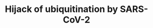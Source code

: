 ---
annotations:
- id: DOID:0080600
  parent: disease by infectious agent
  type: Disease Ontology
  value: COVID-19
- id: DOID:2945
  parent: disease by infectious agent
  type: Disease Ontology
  value: severe acute respiratory syndrome
- id: PW:0000004
  parent: regulatory pathway
  type: Pathway Ontology
  value: regulatory pathway
- id: DOID:934
  parent: disease by infectious agent
  type: Disease Ontology
  value: viral infectious disease
- id: PW:0000294
  parent: regulatory pathway
  type: Pathway Ontology
  value: altered ubiquitin/proteasome degradation pathway
- id: PW:0000013
  parent: disease pathway
  type: Pathway Ontology
  value: disease pathway
- id: CL:2000001
  parent: native cell
  type: Cell Type Ontology
  value: peripheral blood mononuclear cell
authors:
- AlexanderPico
- Egonw
- Finterly
- Eweitz
- Mkutmon
- IsabelWassink
communities:
- COVID19
description: SARS-CoV-2 includes a novel Orf10 that interacts with muliple members
  of the Cullin 2 ubiquitin ligase complex as determined by AP-MS (Gordon 2020). The
  strongest interaction is with ZYG11B, a substrate adaptor for CUL2. By binding this
  complex, Orf10 might be able to hijack its activity. The hijacking of ubiquitination
  machinery is a common strategy of viruses to direct the degradation of viral restriction
  factors, for example. Also depicted here is the required neddylation (N8) of CUL2
  by the NAE enzyme complex. The ability of this enzyme to transfer N8 to CUL2 is
  inhibited by the small molecule Pevonedistat.
last-edited: 2021-12-17
ndex: 2b737658-8b6f-11eb-9e72-0ac135e8bacf
organisms:
- Homo sapiens
redirect_from:
- /index.php/Pathway:WP4860
- /instance/WP4860
- /instance/WP4860_r124635
revision: r124635
schema-jsonld:
- '@context': https://schema.org/
  '@id': https://wikipathways.github.io/pathways/WP4860.html
  '@type': Dataset
  creator:
    '@type': Organization
    name: WikiPathways
  description: SARS-CoV-2 includes a novel Orf10 that interacts with muliple members
    of the Cullin 2 ubiquitin ligase complex as determined by AP-MS (Gordon 2020).
    The strongest interaction is with ZYG11B, a substrate adaptor for CUL2. By binding
    this complex, Orf10 might be able to hijack its activity. The hijacking of ubiquitination
    machinery is a common strategy of viruses to direct the degradation of viral restriction
    factors, for example. Also depicted here is the required neddylation (N8) of CUL2
    by the NAE enzyme complex. The ability of this enzyme to transfer N8 to CUL2 is
    inhibited by the small molecule Pevonedistat.
  keywords:
  - CUL2
  - E2
  - ELOB
  - ELOC
  - NAE1
  - Pevonedistat
  - RBX1
  - UBA3
  - ZYG11B
  - orf10
  license: CC0
  name: Hijack of ubiquitination by SARS-CoV-2
seo: CreativeWork
title: Hijack of ubiquitination by SARS-CoV-2
wpid: WP4860
---